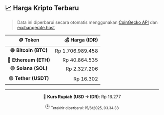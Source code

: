 

<!-- HARGA_KRIPTO -->
## 📈 Harga Kripto Terbaru

> Data ini diperbarui secara otomatis menggunakan [CoinGecko API](https://www.coingecko.com/) dan [exchangerate.host](https://exchangerate.host/)

<div align="center">

| 🪙 Token | 💰 Harga (IDR) |
|:------:|---------------:|
| 🟠 **Bitcoin (BTC)**   | Rp 1.706.989.458 |
| 🔵 **Ethereum (ETH)**  | Rp 40.864.535 |
| 🟣 **Solana (SOL)**    | Rp 2.327.206 |
| 🟢 **Tether (USDT)**   | Rp 16.302 |

---

💱 **Kurs Rupiah (USD → IDR)**: Rp 16.277

🕒 <sub>Terakhir diperbarui: 15/6/2025, 03.34.38</sub>

</div>
<!-- /HARGA_KRIPTO -->